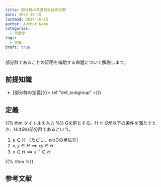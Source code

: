 ```yaml
---
title: 部分群の共通部分は部分群
date: 2024-10-15
lastmod: 2024-10-15
author: Author Name
categories:
  - 代数学
tags:
  - 定義
draft: true
---
```


部分群であることの証明を補助する命題について解説します。

<!--more-->

## 前提知識

- [部分群の定義]({{< ref "def_subgroup" >}})

## 定義

{{% thm タイトルを入力 %}}
$G$を群とする。$H \subset G$が以下の条件を満たすとき、$H$は$G$の部分群であるという。

1. $e \in H$ （ただし、$e$は$G$の単位元）
2. $x, y \in H \implies xy \in H$
3. $x \in H \implies x^{-1} \in H$

{{% /thm %}}

## 参考文献
